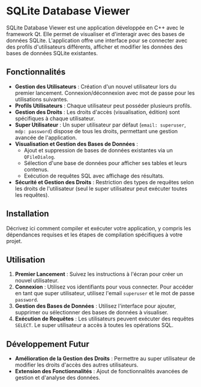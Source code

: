


# SQLite Database Viewer

SQLite Database Viewer est une application développée en C++ avec le framework Qt. Elle permet de visualiser et d'interagir avec des bases de données SQLite. L'application offre une interface pour se connecter avec des profils d'utilisateurs différents, afficher et modifier les données des bases de données SQLite existantes.

## Fonctionnalités

-   **Gestion des Utilisateurs** : Création d'un nouvel utilisateur lors du premier lancement. Connexion/déconnexion avec mot de passe pour les utilisations suivantes.
-   **Profils Utilisateurs** : Chaque utilisateur peut posséder plusieurs profils.
-   **Gestion des Droits** : Les droits d'accès (visualisation, édition) sont spécifiques à chaque utilisateur.
-   **Super Utilisateur** : Un super utilisateur par défaut (`email: superuser`, `mdp: password`) dispose de tous les droits, permettant une gestion avancée de l'application.
-   **Visualisation et Gestion des Bases de Données** :
    -   Ajout et suppression de bases de données existantes via un `QFileDialog`.
    -   Sélection d'une base de données pour afficher ses tables et leurs contenus.
    -   Exécution de requêtes SQL avec affichage des résultats.
-   **Sécurité et Gestion des Droits** : Restriction des types de requêtes selon les droits de l'utilisateur (seul le super utilisateur peut exécuter toutes les requêtes).

## Installation

Décrivez ici comment compiler et exécuter votre application, y compris les dépendances requises et les étapes de compilation spécifiques à votre projet.

## Utilisation

1.  **Premier Lancement** : Suivez les instructions à l'écran pour créer un nouvel utilisateur.
2.  **Connexion** : Utilisez vos identifiants pour vous connecter. Pour accéder en tant que super utilisateur, utilisez l'email `superuser` et le mot de passe `password`.
3.  **Gestion des Bases de Données** : Utilisez l'interface pour ajouter, supprimer ou sélectionner des bases de données à visualiser.
4.  **Exécution de Requêtes** : Les utilisateurs peuvent exécuter des requêtes `SELECT`. Le super utilisateur a accès à toutes les opérations SQL.

## Développement Futur

-   **Amélioration de la Gestion des Droits** : Permettre au super utilisateur de modifier les droits d'accès des autres utilisateurs.
-   **Extension des Fonctionnalités** : Ajout de fonctionnalités avancées de gestion et d'analyse des données.
